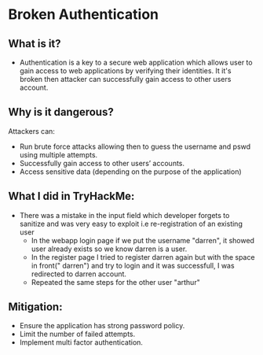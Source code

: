 # Broken Authentication

## What is it?
- Authentication is a key to a secure web application which allows user to gain access to web applications by verifying their identities. It it's broken then attacker can successfully gain access to other users account.

## Why is it dangerous?
Attackers can:
- Run brute force attacks allowing then to guess the username and pswd using multiple attempts.
- Successfully gain access to other users’ accounts.
- Access sensitive data (depending on the purpose of the application)

## What I did in TryHackMe:
- There was a mistake in the input field which developer forgets to sanitize and was very easy to    exploit i.e re-registration of an existing user
  - In the webapp login page if we put the username "darren", it showed user already exists so we      know darren is a user.
  - In the register page I tried to register darren again but with the space in front(" darren")       and try to login and it was successfull, I was redirected to darren account.
  - Repeated the same steps for the other user "arthur"

## Mitigation:
- Ensure the application has strong password policy.
- Limit the number of failed attempts.
- Implement multi factor authentication.

